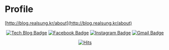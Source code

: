 # Profile

[http://blog.realsung.kr/about](http://blog.realsung.kr/about)

<div align=center>

[![Tech Blog Badge](http://img.shields.io/badge/-Tech%20blog-black?style=flat-square&logo=github&link=https://realsung.github.io/)](https://realsung.github.io/) 
[![Facebook Badge](https://img.shields.io/badge/-Facebook-1877f2?style=flat-square&logo=facebook&logoColor=white&link=https://www.facebook.com/reallsung)](https://www.facebook.com/reallsung) 
[![Instagram Badge](https://img.shields.io/badge/-Instagram-dd2a7b?style=flat-square&logo=instagram&logoColor=white&link=https://www.instagram.com/real_sungs)](https://www.instagram.com/real_sungs/) 
[![Gmail Badge](https://img.shields.io/badge/-Gmail-d14836?style=flat-square&logo=Gmail&logoColor=white&link=mailto:sungjun0208@gmail.com)](mailto:sungjun0208@gmail.com)
</div>

<div align=center>
  
 [![Hits](https://hits.seeyoufarm.com/api/count/incr/badge.svg?url=https%3A%2F%2Fgithub.com%2Frealsung&count_bg=%2379C83D&title_bg=%23555555&icon=&icon_color=%23E7E7E7&title=hits&edge_flat=false)](https://hits.seeyoufarm.com) 

</div>
